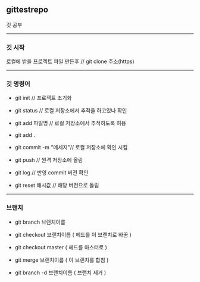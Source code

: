 ## gittestrepo

깃 공부
***
### 깃 시작

로컬에 받을 프로젝트 파일 만든후 // git clone 주소(https)
***
### 깃 명령어
* git init // 프로젝트 초기화
* git status  // 로컬 저장소에서 추적을 하고있나 확인 
* git add 파일명 // 로컬 저장소에서 추적하도록 허용
* git add .
* git commit -m "메세지"// 로컬 저장소에 확인 시킴
* git push // 원격 저장소에 올림

* git log // 반영 commit 버전 확인
* git reset 해시값 // 해당 버전으로 돌림
***
### 브랜치

* git branch 브랜치이름
* git checkout 브랜치이름 ( 헤드를 이 브랜치로 바꿈 )

* git checkout master ( 헤드를 마스터로 )
* git merge 브랜치이름 ( 이 브랜치를 합침 )

* git branch -d 브랜치이름 ( 브랜치 제거 )
